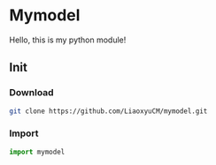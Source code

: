 # Mymodel
Hello, this is my python module!

## Init

### Download
``` bash
git clone https://github.com/LiaoxyuCM/mymodel.git
```

### Import
``` py
import mymodel
```

